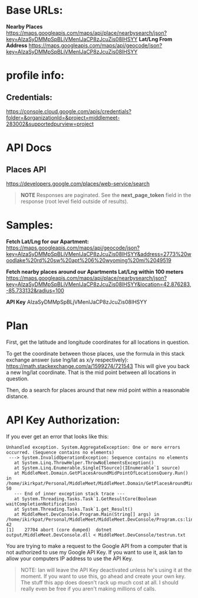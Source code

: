 # Base URLs:
**Nearby Places** https://maps.googleapis.com/maps/api/place/nearbysearch/json?key=AIzaSyDMMpSpBLjVMenIJaCP8zJcuZis08IHSYY
**Lat/Lng From Address** https://maps.googleapis.com/maps/api/geocode/json?key=AIzaSyDMMpSpBLjVMenIJaCP8zJcuZis08IHSYY

# profile info:
## Credentials:
https://console.cloud.google.com/apis/credentials?folder=&organizationId=&project=middlemeet-283002&supportedpurview=project

# API Docs
## Places API
https://developers.google.com/places/web-service/search

> **NOTE** Responses are paginated. See the **next_page_token** field in the response (root level field outside of results).


# Samples:

**Fetch Lat/Lng for our Apartment:**
https://maps.googleapis.com/maps/api/geocode/json?key=AIzaSyDMMpSpBLjVMenIJaCP8zJcuZis08IHSYY&address=2773%20woodlake%20rd%20sw%20apt%206%20wyoming%20mi%2049519

**Fetch nearby places around our Apartments Lat/Lng within 100 meters**
https://maps.googleapis.com/maps/api/place/nearbysearch/json?key=AIzaSyDMMpSpBLjVMenIJaCP8zJcuZis08IHSYY&location=42.876283,-85.733132&radius=100

**API Key**
AIzaSyDMMpSpBLjVMenIJaCP8zJcuZis08IHSYY

# Plan
First, get the latitude and longitude coordinates for all locations in question.

To get the coordinate between those places, use the formula in this stack exchange answer (use lng/lat as x/y respectively):
https://math.stackexchange.com/a/1599274/721543
This will give you back a new lng/lat coordinate. That is the mid point between all locations in question.

Then, do a search for places around that new mid point within a reasonable distance.

# API Key Authorization:

If you ever get an error that looks like this:

```
Unhandled exception. System.AggregateException: One or more errors occurred. (Sequence contains no elements)
 ---> System.InvalidOperationException: Sequence contains no elements
   at System.Linq.ThrowHelper.ThrowNoElementsException()
   at System.Linq.Enumerable.Single[TSource](IEnumerable`1 source)
   at MiddleMeet.Domain.GetPlacesAroundMidPointOfLocationsQuery.Run() in /home/ikirkpat/Personal/MiddleMeet/MiddleMeet.Domain/GetPlacesAroundMidPointOfLocationsQuery.cs:line 50
   --- End of inner exception stack trace ---
   at System.Threading.Tasks.Task`1.GetResultCore(Boolean waitCompletionNotification)
   at System.Threading.Tasks.Task`1.get_Result()
   at MiddleMeet.DevConsole.Program.Main(String[] args) in /home/ikirkpat/Personal/MiddleMeet/MiddleMeet.DevConsole/Program.cs:line 42
[1]    27704 abort (core dumped)  dotnet output/MiddleMeet.DevConsole.dll < MiddleMeet.DevConsole/testrun.txt
```

You are trying to make a request to the Google API from a computer that is not authorized to use my Google API Key. If you want to use it, ask Ian to allow your computers IP address to use the API Key.

> NOTE: Ian will leave the API Key deactivated unless he's using it at the moment. If you want to use this, go ahead and create your own key. The stuff this app does doesn't rack up much cost at all. I should really even be free if you aren't making millions of calls.